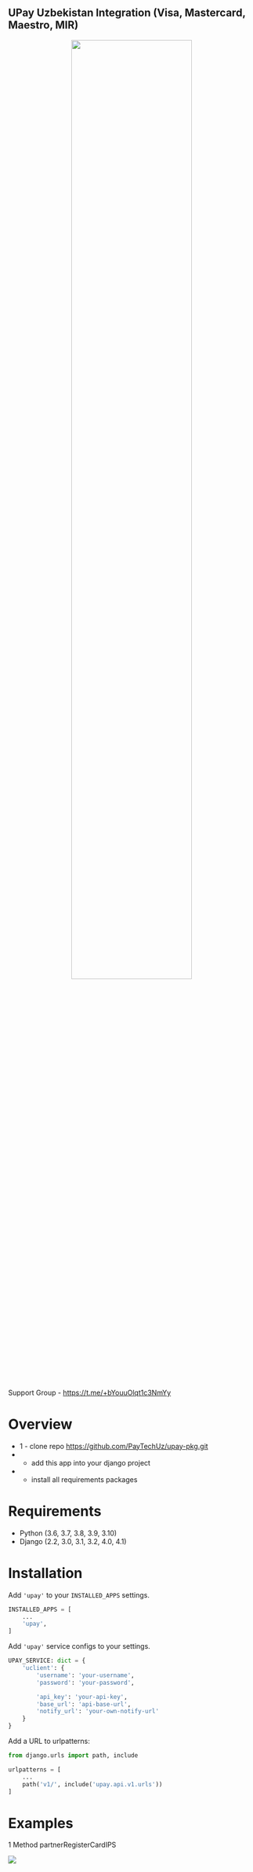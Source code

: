 ## UPay Uzbekistan Integration (Visa, Mastercard, Maestro, MIR)

<p align="center">
  <img width="70%" src="https://play-lh.googleusercontent.com/56kMB0zuF9jXwKDjWSYgVffMOG8ZuvAz34kSovlZ32zJBhRbIhNbW8Me_wRw7xRYhVE">
</p>

Support Group - https://t.me/+bYouuOlqt1c3NmYy
# Overview 
* 1 - clone repo https://github.com/PayTechUz/upay-pkg.git
*  - add this app into your django project
*  - install all requirements packages

# Requirements

* Python (3.6, 3.7, 3.8, 3.9, 3.10)
* Django (2.2, 3.0, 3.1, 3.2, 4.0, 4.1)

# Installation

Add `'upay'` to your `INSTALLED_APPS` settings.
```python
INSTALLED_APPS = [
    ...
    'upay',
]
```
Add `'upay'` service configs to your settings.
```python
UPAY_SERVICE: dict = {
    'uclient': {
        'username': 'your-username',
        'password': 'your-password',

        'api_key': 'your-api-key',
        'base_url': 'api-base-url',
        'notify_url': 'your-own-notify-url'
    }
}
```
Add a URL to urlpatterns:
```python
from django.urls import path, include

urlpatterns = [
    ...
    path('v1/', include('upay.api.v1.urls'))
]
```
# Examples
1 Method partnerRegisterCardIPS

<img src="./docs/examples/reg-card.jpg">
